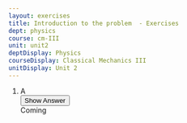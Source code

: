 ```yaml
---
layout: exercises
title: Introduction to the problem  - Exercises
dept: physics
course: cm-III
unit: unit2
deptDisplay: Physics
courseDisplay: Classical Mechanics III
unitDisplay: Unit 2
---
```

<ol>
<li> <div class="exercise">  A

<div class="answerBox"> 
 <button onclick="myFunction('answer3')" class="answerButton">Show Answer</button> 
 <div  id='answer3' class="answer" >
Coming
</div> 
 </div>

</div> </li></ol>


